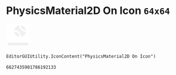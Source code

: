 # PhysicsMaterial2D On Icon `64x64`
<img src="/img/PhysicsMaterial2D%20On%20Icon.png" width=64 height=64>

``` CSharp
EditorGUIUtility.IconContent("PhysicsMaterial2D On Icon")
```
```
6627435901786192133
```
